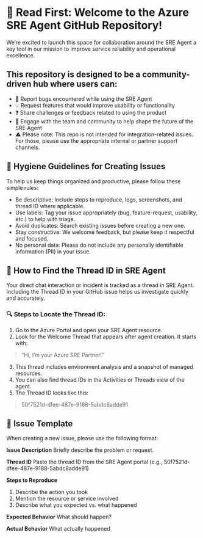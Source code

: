 # 🚀 Read First: Welcome to the Azure SRE Agent GitHub Repository!
We’re excited to launch this space for collaboration around the SRE Agent a key tool in our mission to improve service reliability and operational excellence. 

## This repository is designed to be a community-driven hub where users can:

* 🐛 Report bugs encountered while using the SRE Agent 
* 💡 Request features that would improve usability or functionality
* ❓ Share challenges or feedback related to using the product 
* 🤝 Engage with the team and community to help shape the future of the SRE Agent 
* ⚠️ Please note: This repo is not intended for integration-related issues. For those, please use the appropriate internal or partner support channels. 

## 🧼 Hygiene Guidelines for Creating Issues

To help us keep things organized and productive, please follow these simple rules:
* Be descriptive: Include steps to reproduce, logs, screenshots, and thread ID where applicable.  
* Use labels: Tag your issue appropriately (bug, feature-request, usability, etc.) to help with triage. 
* Avoid duplicates: Search existing issues before creating a new one. 
* Stay constructive: We welcome feedback, but please keep it respectful and focused. 
* No personal data: Please do not include any personally identifiable information (PII) in your issue. 

## 🧭 How to Find the Thread ID in SRE Agent

Your direct chat interaction or incident is tracked as a thread in SRE Agent. Including the Thread ID in your GitHub issue helps us investigate quickly and accurately. 

### 🔍 Steps to Locate the Thread ID:

1. Go to the Azure Portal and open your SRE Agent resource.
2. Look for the Welcome Thread that appears after agent creation. It starts with:
>“Hi, I’m your Azure SRE Partner!” 
3. This thread includes environment analysis and a snapshot of managed resources. 
4. You can also find thread IDs in the Activities or Threads view of the agent. 
5. The Thread ID looks like this:
>50f7521d-dfee-487e-9188-5abdc8adde91 


## 📝 Issue Template
When creating a new issue, please use the following format: 

**Issue Description** 
Briefly describe the problem or request. 

**Thread ID** 
Paste the thread ID from the SRE Agent portal (e.g., 50f7521d-dfee-487e-9188-5abdc8adde91) 

**Steps to Reproduce** 
1. Describe the action you took 
2. Mention the resource or service involved 
3. Describe what you expected vs. what happened 

**Expected Behavior** 
What should happen? 

**Actual Behavior** 
What actually happened 